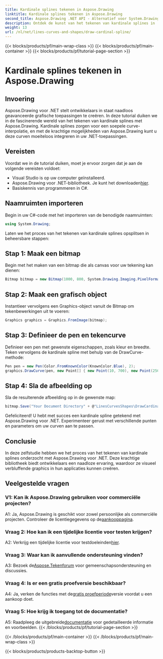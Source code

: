 ```yaml
---
title: Kardinale splines tekenen in Aspose.Drawing
linktitle: Kardinale splines tekenen in Aspose.Drawing
second_title: Aspose.Drawing .NET API - Alternatief voor System.Drawing.Common
description: Ontdek de kunst van het tekenen van kardinale splines in .NET-toepassingen met Aspose.Drawing. Creëer moeiteloos vloeiende rondingen.
weight: 13
url: /nl/net/lines-curves-and-shapes/draw-cardinal-spline/
---
```


{{< blocks/products/pf/main-wrap-class >}}
{{< blocks/products/pf/main-container >}}
{{< blocks/products/pf/tutorial-page-section >}}

# Kardinale splines tekenen in Aspose.Drawing

## Invoering

Aspose.Drawing voor .NET stelt ontwikkelaars in staat naadloos geavanceerde grafische toepassingen te creëren. In deze tutorial duiken we in de fascinerende wereld van het tekenen van kardinale splines met Aspose.Drawing. Kardinale splines zorgen voor een soepele curve-interpolatie, en met de krachtige mogelijkheden van Aspose.Drawing kunt u deze curven moeiteloos integreren in uw .NET-toepassingen.

## Vereisten

Voordat we in de tutorial duiken, moet je ervoor zorgen dat je aan de volgende vereisten voldoet:

- Visual Studio is op uw computer geïnstalleerd.
-  Aspose.Drawing voor .NET-bibliotheek. Je kunt het downloaden[hier](https://releases.aspose.com/drawing/net/).
- Basiskennis van programmeren in C#.

## Naamruimten importeren

Begin in uw C#-code met het importeren van de benodigde naamruimten:

```csharp
using System.Drawing;
```

Laten we het proces van het tekenen van kardinale splines opsplitsen in beheersbare stappen:

## Stap 1: Maak een bitmap

Begin met het maken van een bitmap die als canvas voor uw tekening kan dienen:

```csharp
Bitmap bitmap = new Bitmap(1000, 800, System.Drawing.Imaging.PixelFormat.Format32bppPArgb);
```

## Stap 2: Maak een grafisch object

Instantieer vervolgens een Graphics-object vanuit de Bitmap om tekenbewerkingen uit te voeren:

```csharp
Graphics graphics = Graphics.FromImage(bitmap);
```

## Stap 3: Definieer de pen en tekencurve

Definieer een pen met gewenste eigenschappen, zoals kleur en breedte. Teken vervolgens de kardinale spline met behulp van de DrawCurve-methode:

```csharp
Pen pen = new Pen(Color.FromKnownColor(KnownColor.Blue), 2);
graphics.DrawCurve(pen, new Point[] { new Point(10, 700), new Point(250, 500), new Point(500, 10), new Point(750, 500), new Point(990, 700) });
```

## Stap 4: Sla de afbeelding op

Sla de resulterende afbeelding op in de gewenste map:

```csharp
bitmap.Save("Your Document Directory" + @"LinesCurvesShapes\DrawCardinalSpline_out.png");
```

Gefeliciteerd! U hebt met succes een kardinale spline getekend met Aspose.Drawing voor .NET. Experimenteer gerust met verschillende punten en parameters om uw curven aan te passen.

## Conclusie

In deze zelfstudie hebben we het proces van het tekenen van kardinale splines onderzocht met Aspose.Drawing voor .NET. Deze krachtige bibliotheek biedt ontwikkelaars een naadloze ervaring, waardoor ze visueel verbluffende graphics in hun applicaties kunnen creëren.

## Veelgestelde vragen

### V1: Kan ik Aspose.Drawing gebruiken voor commerciële projecten?

 A1: Ja, Aspose.Drawing is geschikt voor zowel persoonlijke als commerciële projecten. Controleer de licentiegegevens op de[aankooppagina](https://purchase.aspose.com/buy).

### Vraag 2: Hoe kan ik een tijdelijke licentie voor testen krijgen?

 A2: Verkrijg een tijdelijke licentie voor testdoeleinden[hier](https://purchase.aspose.com/temporary-license/).

### Vraag 3: Waar kan ik aanvullende ondersteuning vinden?

 A3: Bezoek de[Aspose.Tekenforum](https://forum.aspose.com/c/diagram/17) voor gemeenschapsondersteuning en discussies.

### Vraag 4: Is er een gratis proefversie beschikbaar?

 A4: Ja, verken de functies met de[gratis proefperiode](https://releases.aspose.com/)versie voordat u een aankoop doet.

### Vraag 5: Hoe krijg ik toegang tot de documentatie?

 A5: Raadpleeg de uitgebreide[documentatie](https://reference.aspose.com/drawing/net/) voor gedetailleerde informatie en voorbeelden.
{{< /blocks/products/pf/tutorial-page-section >}}

{{< /blocks/products/pf/main-container >}}
{{< /blocks/products/pf/main-wrap-class >}}

{{< blocks/products/products-backtop-button >}}
